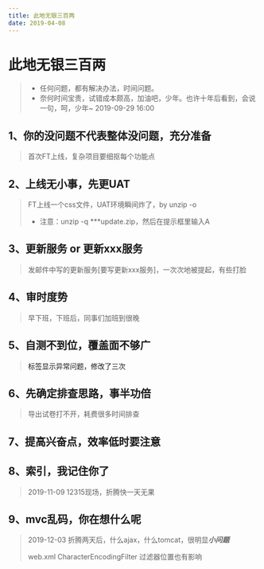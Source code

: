 ```yaml
---
title: 此地无银三百两
date: 2019-04-08
---
```


# 此地无银三百两
> - 任何问题，都有解决办法，时间问题。
> - 奈何时间宝贵，试错成本颇高，加油吧，少年。也许十年后看到，会说一句，呵，少年~ 2019-09-29 16:00

## 1、你的没问题不代表整体没问题，充分准备
> 首次FT上线，复杂项目要细抠每个功能点

## 2、上线无小事，先更UAT
> FT上线一个css文件，UAT环境瞬间炸了，by unzip -o
> - 注意：unzip -q ***update.zip，然后在提示框里输入A

## 3、更新服务 or 更新xxx服务
> 发邮件中写的更新服务[要写更新xxx服务]，一次次地被提起，有些打脸

## 4、审时度势
> 早下班，下班后，同事们加班到很晚

## 5、自测不到位，覆盖面不够广
> <a>标签显示异常问题，修改了三次

## 6、先确定排查思路，事半功倍
> 导出试卷打不开，耗费很多时间排查

## 7、提高兴奋点，效率低时要注意

## 8、索引，我记住你了
> 2019-11-09 12315现场，折腾快一天无果

## 9、mvc乱码，你在想什么呢
> 2019-12-03 折腾两天后，什么ajax，什么tomcat，很明显***小问题***
>
> web.xml CharacterEncodingFilter 过滤器位置也有影响
